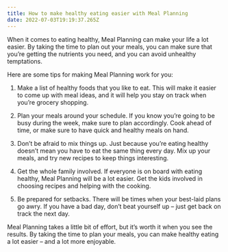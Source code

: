 ```yaml
---
title: How to make healthy eating easier with Meal Planning
date: 2022-07-03T19:19:37.265Z
---
```


When it comes to eating healthy, Meal Planning can make your life a lot easier. By taking the time to plan out your meals, you can make sure that you’re getting the nutrients you need, and you can avoid unhealthy temptations.

Here are some tips for making Meal Planning work for you:

1. Make a list of healthy foods that you like to eat. This will make it easier to come up with meal ideas, and it will help you stay on track when you’re grocery shopping.

2. Plan your meals around your schedule. If you know you’re going to be busy during the week, make sure to plan accordingly. Cook ahead of time, or make sure to have quick and healthy meals on hand.

3. Don’t be afraid to mix things up. Just because you’re eating healthy doesn’t mean you have to eat the same thing every day. Mix up your meals, and try new recipes to keep things interesting.

4. Get the whole family involved. If everyone is on board with eating healthy, Meal Planning will be a lot easier. Get the kids involved in choosing recipes and helping with the cooking.

5. Be prepared for setbacks. There will be times when your best-laid plans go awry. If you have a bad day, don’t beat yourself up – just get back on track the next day.

Meal Planning takes a little bit of effort, but it’s worth it when you see the results. By taking the time to plan your meals, you can make healthy eating a lot easier – and a lot more enjoyable.
